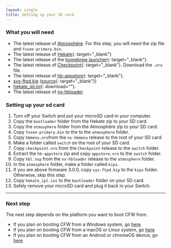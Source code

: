 ```yaml
---
layout: single
title: Setting up your SD card
---
```


### What you will need

- The latest release of [Atmosphère](https://github.com/Atmosphere-NX/Atmosphere/releases/latest). For this step, you will need the zip file and `fusee-primary.bin`.
- The latest release of [Hekate](https://github.com/ctcaer/hekate/releases/latest){: target="_blank"}
- The latest release of the [homebrew launcher](https://github.com/switchbrew/nx-hbmenu/releases/latest){: target="_blank"}.
- The latest release of [Checkpoint](https://github.com/FlagBrew/Checkpoint/releases/latest){: target="_blank"}. Download the `.nro` file.
- The latest release of [hb-appstore](https://github.com/vgmoose/hb-appstore/releases/latest){: target="_blank"}.
- [sys-ftpd.kip](https://switchgui.de/) ([source](https://github.com/jakibaki/sys-ftpd){: target="_blank"})
- [hekate_ipl.ini](https://switchgui.de/ip){: download=""}.
- The latest release of [nx-hbloader](https://github.com/switchbrew/nx-hbloader/releases/latest)

### Setting up your sd card

1. Turn off your Switch and put your microSD card in your computer.
2. Copy the `bootloader` folder from the Hekate zip to your SD card.
3. Copy the `atmosphere` folder from the Atmosphère zip to your SD card.
4. Copy `fusee-primary.bin` to the to the `atmosphere` folder.
5. Copy `hbmenu.nro`from the `nx-hbmenu` release  to the root of your SD card.
6. Make a folder called `switch` on the root of your SD card.
7. Copy `checkpoint.nro` from the `Checkpoint` release to the `switch` folder.
8. Extract the `hb-appstore` zip and copy `appstore.nro` to the `switch` folder.
9. Copy `hbl.nsp` from the `nx-hbloader` release to the `atmosphere` folder.
10. In the `atmosphere` folder, make a folder called `kips`.
11. If you are above firmware 3.0.0, copy `sys-ftpd.kip` to the `kips` folder. Otherwise, skip this step.
12. Copy `hekate_ipl.ini` to the `bootloader` folder on your SD card.
13. Safely remove your microSD card and plug it back in your Switch.

---

### Next step

The next step depends on the platform you want to boot CFW from.

- If you plan on booting CFW from a Windows system, go [here](os-specific-preparations/windows.html)
- If you plan on booting CFW from a macOS or Linux system, go [here](os-specific-preparations/linux.html)
- If you plan on booting CFW from an Android or chromeOS device, go [here](os-specific-preparations/android.html)
